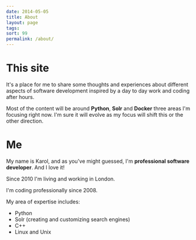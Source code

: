 ```yaml
---
date: 2014-05-05
title: About
layout: page
tags:
sort: 99
permalink: /about/
---
```


# This site

It's a place for me to share some thoughts and experiences about different aspects of software development inspired by a day to day work and coding after hours.

Most of the content will be around **Python**, **Solr** and **Docker** three areas I'm focusing right now. I'm sure it will evolve as my focus will shift this or the other direction.

# Me

My name is Karol, and as you've might guessed, I'm **professional software developer**. And I love it!

Since 2010 I'm living and working in London.

I'm coding professionally since 2008.

My area of expertise includes:

- Python
- Solr (creating and customizing search engines)
- C++
- Linux and Unix
